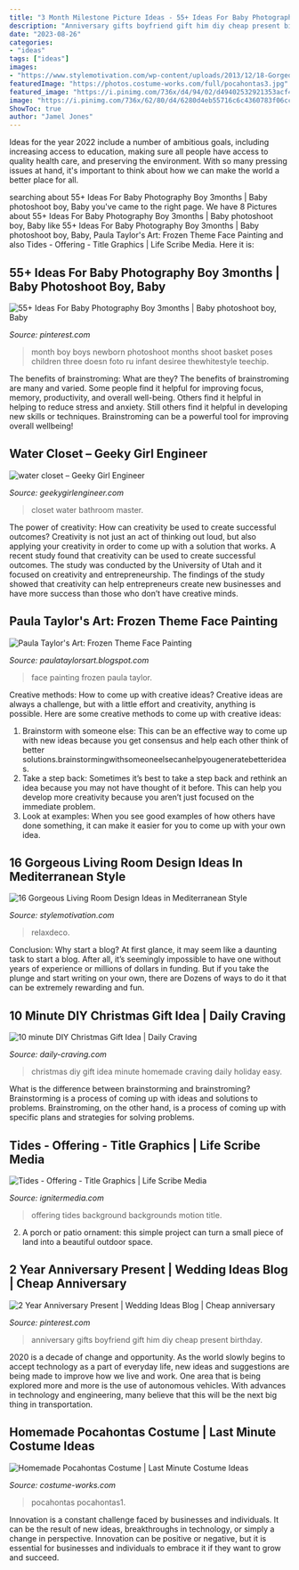 ```yaml
---
title: "3 Month Milestone Picture Ideas - 55+ Ideas For Baby Photography Boy 3months"
description: "Anniversary gifts boyfriend gift him diy cheap present birthday"
date: "2023-08-26"
categories:
- "ideas"
tags: ["ideas"]
images:
- "https://www.stylemotivation.com/wp-content/uploads/2013/12/18-Gorgeous-Living-Room-Design-Ideas-in-Mediterranean-Style-10.jpg"
featuredImage: "https://photos.costume-works.com/full/pocahontas3.jpg"
featured_image: "https://i.pinimg.com/736x/d4/94/02/d49402532921353acf4f924e6f79040c.jpg"
image: "https://i.pinimg.com/736x/62/80/d4/6280d4eb55716c6c4360783f06cc0c72---year-anniversary-wedding-anniversary-gifts.jpg"
ShowToc: true
author: "Jamel Jones"
---
```



Ideas for the year 2022 include a number of ambitious goals, including increasing access to education, making sure all people have access to quality health care, and preserving the environment. With so many pressing issues at hand, it's important to think about how we can make the world a better place for all.

	

		
searching about 55+ Ideas For Baby Photography Boy 3months | Baby photoshoot boy, Baby you've came to the right page. We have 8 Pictures about 55+ Ideas For Baby Photography Boy 3months | Baby photoshoot boy, Baby like 55+ Ideas For Baby Photography Boy 3months | Baby photoshoot boy, Baby, Paula Taylor&#039;s Art: Frozen Theme Face Painting and also Tides - Offering - Title Graphics | Life Scribe Media. Here it is:
		
    
## 55+ Ideas For Baby Photography Boy 3months | Baby Photoshoot Boy, Baby

<img loading=lazy src="https://i.pinimg.com/736x/d4/94/02/d49402532921353acf4f924e6f79040c.jpg" onerror="this.onerror=null;this.src='https://tse3.mm.bing.net/th?id=OIP.fCyKYj9ZSGDYBr_yiDe5lgAAAA&amp;pid=15.1';" alt="55+ Ideas For Baby Photography Boy 3months | Baby photoshoot boy, Baby">

_Source: pinterest.com_

>month boy boys newborn photoshoot months shoot basket poses children three doesn foto ru infant desiree thewhitestyle teechip. 

	

The benefits of brainstroming: What are they?
The benefits of brainstroming are many and varied. Some people find it helpful for improving focus, memory, productivity, and overall well-being. Others find it helpful in helping to reduce stress and anxiety. Still others find it helpful in developing new skills or techniques. Brainstroming can be a powerful tool for improving overall wellbeing!

    
## Water Closet – Geeky Girl Engineer

<img loading=lazy src="http://www.geekygirlengineer.com/wp-content/uploads/2014/05/water-closet.jpg" onerror="this.onerror=null;this.src='https://tse4.mm.bing.net/th?id=OIP.uNKDsmKpwHu2XZCScSSDgwHaLH&amp;pid=15.1';" alt="water closet – Geeky Girl Engineer">

_Source: geekygirlengineer.com_

>closet water bathroom master. 

	

The power of creativity: How can creativity be used to create successful outcomes?
Creativity is not just an act of thinking out loud, but also applying your creativity in order to come up with a solution that works. A recent study found that creativity can be used to create successful outcomes. The study was conducted by the University of Utah and it focused on creativity and entrepreneurship. The findings of the study showed that creativity can help entrepreneurs create new businesses and have more success than those who don’t have creative minds.

    
## Paula Taylor&#039;s Art: Frozen Theme Face Painting

<img loading=lazy src="http://4.bp.blogspot.com/-s9mVu1HRruA/Vk1PT4oG0wI/AAAAAAAAD3A/0vbdPD_xBdM/s1600/IMG_9085.jpg" onerror="this.onerror=null;this.src='https://tse4.mm.bing.net/th?id=OIP.7_p-Y8P780c7qr0yqLDKbAHaJ8&amp;pid=15.1';" alt="Paula Taylor&#039;s Art: Frozen Theme Face Painting">

_Source: paulataylorsart.blogspot.com_

>face painting frozen paula taylor. 

	

Creative methods: How to come up with creative ideas?
Creative ideas are always a challenge, but with a little effort and creativity, anything is possible. Here are some creative methods to come up with creative ideas:
1. Brainstorm with someone else: This can be an effective way to come up with new ideas because you get consensus and help each other think of better solutions.brainstormingwithsomeoneelsecanhelpyougeneratebetterideas.
2. Take a step back: Sometimes it’s best to take a step back and rethink an idea because you may not have thought of it before. This can help you develop more creativity because you aren’t just focused on the immediate problem.
3. Look at examples: When you see good examples of how others have done something, it can make it easier for you to come up with your own idea.

    
## 16 Gorgeous Living Room Design Ideas In Mediterranean Style

<img loading=lazy src="https://www.stylemotivation.com/wp-content/uploads/2013/12/18-Gorgeous-Living-Room-Design-Ideas-in-Mediterranean-Style-10.jpg" onerror="this.onerror=null;this.src='https://tse1.mm.bing.net/th?id=OIP.SRddjIo-NLJ55peVA6zj0AAAAA&amp;pid=15.1';" alt="16 Gorgeous Living Room Design Ideas in Mediterranean Style">

_Source: stylemotivation.com_

>relaxdeco. 

	

Conclusion: Why start a blog?
At first glance, it may seem like a daunting task to start a blog. After all, it’s seemingly impossible to have one without years of experience or millions of dollars in funding. But if you take the plunge and start writing on your own, there are Dozens of ways to do it that can be extremely rewarding and fun.

    
## 10 Minute DIY Christmas Gift Idea | Daily Craving

<img loading=lazy src="https://daily-craving.com/wp-content/uploads/2015/12/diy-christmas-gift-idea_3.jpg" onerror="this.onerror=null;this.src='https://tse2.mm.bing.net/th?id=OIP.EvyfWtd8U3SqW5M8RHnsxQHaLH&amp;pid=15.1';" alt="10 minute DIY Christmas Gift Idea | Daily Craving">

_Source: daily-craving.com_

>christmas diy gift idea minute homemade craving daily holiday easy. 

	

What is the difference between brainstorming and brainstroming?
Brainstorming is a process of coming up with ideas and solutions to problems. Brainstroming, on the other hand, is a process of coming up with specific plans and strategies for solving problems.

    
## Tides - Offering - Title Graphics | Life Scribe Media

<img loading=lazy src="https://assets.ignitermedia.com/products/59209-tides-offering/preview/image" onerror="this.onerror=null;this.src='https://tse4.mm.bing.net/th?id=OIP.VV8faMUvHUIbcsd7MmpiYQHaEK&amp;pid=15.1';" alt="Tides - Offering - Title Graphics | Life Scribe Media">

_Source: ignitermedia.com_

>offering tides background backgrounds motion title. 

	

2. A porch or patio ornament: this simple project can turn a small piece of land into a beautiful outdoor space. 

    
## 2 Year Anniversary Present | Wedding Ideas Blog | Cheap Anniversary

<img loading=lazy src="https://i.pinimg.com/736x/62/80/d4/6280d4eb55716c6c4360783f06cc0c72---year-anniversary-wedding-anniversary-gifts.jpg" onerror="this.onerror=null;this.src='https://tse2.mm.bing.net/th?id=OIP.W9Uvo26BkLS83_D8HXNn-QHaJ3&amp;pid=15.1';" alt="2 Year Anniversary Present | Wedding Ideas Blog | Cheap anniversary">

_Source: pinterest.com_

>anniversary gifts boyfriend gift him diy cheap present birthday. 

	

2020 is a decade of change and opportunity. As the world slowly begins to accept technology as a part of everyday life, new ideas and suggestions are being made to improve how we live and work. One area that is being explored more and more is the use of autonomous vehicles. With advances in technology and engineering, many believe that this will be the next big thing in transportation.

    
## Homemade Pocahontas Costume | Last Minute Costume Ideas

<img loading=lazy src="https://photos.costume-works.com/full/pocahontas3.jpg" onerror="this.onerror=null;this.src='https://tse4.mm.bing.net/th?id=OIP.EH113BgruNm0Xg1B_APTGwHaPz&amp;pid=15.1';" alt="Homemade Pocahontas Costume | Last Minute Costume Ideas">

_Source: costume-works.com_

>pocahontas pocahontas1. 

	

Innovation is a constant challenge faced by businesses and individuals. It can be the result of new ideas, breakthroughs in technology, or simply a change in perspective. Innovation can be positive or negative, but it is essential for businesses and individuals to embrace it if they want to grow and succeed.

